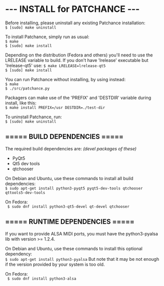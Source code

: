 # ---  INSTALL for PATCHANCE  ---

Before installing, please uninstall any existing Patchance installation: <br/>
`$ [sudo] make uninstall`

To install Patchance, simply run as usual: <br/>
`$ make` <br/>
`$ [sudo] make install`

Depending on the distribution (Fedora and others) you'll need to use the LRELEASE variable to build.
If you don't have 'lrelease' executable but 'lrelease-qt5' use:
`$ make LRELEASE=lrelease-qt5` <br/>
`$ [sudo] make install`

You can run Patchance without installing, by using instead: <br/>
`$ make` <br/>
`$ ./src/patchance.py`

Packagers can make use of the 'PREFIX' and 'DESTDIR' variable during install, like this: <br/>
`$ make install PREFIX=/usr DESTDIR=./test-dir`

To uninstall Patchance, run: <br/>
`$ [sudo] make uninstall`
<br/>

===== BUILD DEPENDENCIES =====
--------------------------------
The required build dependencies are: <i>(devel packages of these)</i>

 - PyQt5
 - Qt5 dev tools 
 - qtchooser

On Debian and Ubuntu, use these commands to install all build dependencies: <br/>
`$ sudo apt-get install python3-pyqt5 pyqt5-dev-tools qtchooser qttools5-dev-tools`

On Fedora: <br/>
` $ sudo dnf install python3-qt5-devel qt-devel qtchooser`

===== RUNTIME DEPENDENCIES =====
---------------------------------
If you want to provide ALSA MIDI ports, you must have the python3-pyalsa lib with version >= 1.2.4.

On Debian and Ubuntu, use these commands to install this optional dependency: <br/>
`$ sudo apt-get install python3-pyalsa`
But note that it may be not enough if the version provided by your system is too old.

On Fedora: <br/>
` $ sudo dnf install python3-alsa`
